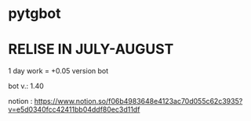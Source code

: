 # pytgbot
# RELISE IN JULY-AUGUST

1 day work = +0.05 version bot

bot v.: 1.40

notion : https://www.notion.so/f06b4983648e4123ac70d055c62c3935?v=e5d0340fcc42411bb04ddf80ec3d11df